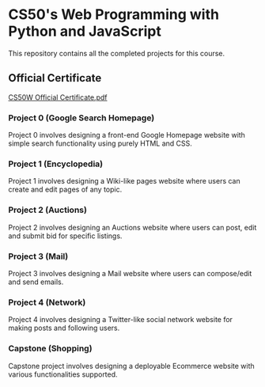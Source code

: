 # CS50's Web Programming with Python and JavaScript
This repository contains all the completed projects for this course.
 
## Official Certificate
[CS50W Official Certificate.pdf](https://github.com/JosephLimWeiJie/cs50w/files/5283553/CS50W.Official.Certificate.pdf)

### Project 0 (Google Search Homepage)
Project 0 involves designing a front-end Google Homepage website with simple search functionality using purely HTML and CSS.

### Project 1 (Encyclopedia)
Project 1 involves designing a Wiki-like pages website where users can create and edit pages of any topic.

### Project 2 (Auctions)
Project 2 involves designing an Auctions website where users can post, edit and submit bid for specific listings. 
 
### Project 3 (Mail)
Project 3 involves designing a Mail website where users can compose/edit and send emails.

### Project 4 (Network)
Project 4 involves designing a Twitter-like social network website for making posts and following users.

### Capstone (Shopping)
Capstone project involves designing a deployable Ecommerce website with various functionalities supported.
